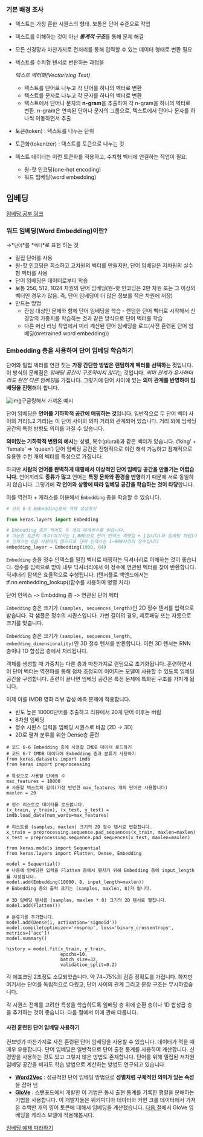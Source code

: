 ### 기본 배경 조사

- 텍스트는 가장 흔한 시퀀스의 형태. 보통은 단어 수준으로 작업

- 텍스트를 이해하는 것이 아닌 ***통계적 구조***를 통해 문제 해결

- 모든 신경망과 마찬가지로 전처리를 통해 입력할 수 있는 데이터 형태로 변환 필요

- 텍스트를 수치형 텐서로 변환하는 과정을 

  *텍스트 벡터화(Vectorizing Text)*

  - 텍스트를 단어로 나누고 각 단어를 하나의 벡터로 변환
  - 텍스트를 문자로 나누고 각 문자를 하나의 벡터로 변환
  - 텍스트에서 단어나 문자의 **n-gram**을 추출하여 각 n-gram을 하나의 벡터로 변환. n-gram은 연속된 단어나 문자의 그룹으로, 텍스트에서 단어나 문자를 하나씩 이동하면서 추출

- 토큰(token) : 텍스트를 나누는 단위

- 토큰화(tokenizer) : 텍스트를 토큰으로 나누는 것

- 텍스트 데이터는 이런 토큰화를 적용하고, 수치형 벡터에 연결하는 작업이 필요.

  - 원-핫 인코딩(one-hot encoding)
  - 워드 임베딩(word embedding)



## 임베딩

[임베딩 공부 링크](https://subinium.github.io/Keras-6-1/)

### 워드 임베딩(Word Embedding)이란?
→*`단어`*를 *`벡터`*로 표현 하는 것

- 밀집 단어를 사용
- 원-핫 인코딩은  희소하고 고차원의 벡터를 만들지만, 단어 임베딩은 저차원의 실수형 벡터를 사용
- 단어 임베딩은 데이터로부터 학습
- 보통 256, 512, 1024 차원의 단어 임베딩(원-핫 인코딩은 2만 차원 또는 그 이상의 벡터인 경우가 많음. 즉, 단어 임베딩이 더 많은 정보를 적은 차원에 저장)
- 만드는 방법
  - 관심 대상인 문제와 함께 단어 임베딩을 학습 - 랜덤한 단어 벡터로 시작해서 신경망의 가중치를 학습하는 것과 같은 방식으로 단어 벡터를 학습
  - 다른 머신 러닝 작업에서 미리 계산된 단어 임베딩을 로드(사전 훈련된 단어 임베딩(oretrained word embedding))



### Embedding 층을 사용하여 단어 임베딩 학습하기

단어와 밀집 벡터를 연관 짓는 **가장 간단한 방법은 랜덤하게 벡터를 선택하는 것**입니다. 이 방식의 문제점은 *임베딩 공간이 구조적이지 않다*는 것입니다. *의미 관계가 유사하더라도 완전 다른 임베딩*을 가집니다. 그렇기에 단어 사이에 있는 **의미 관계를 반영하여 임베딩을 진행**해야 합니다.

![img](https://www.researchgate.net/profile/Venkatesh_Saligrama/publication/304163868/figure/fig1/AS:375256100425729@1466479434837/Comparison-of-gender-bias-of-profession-words-across-two-embeddings-word2vec-trained-on.png)구글링해서 가져온 예시

단어 임베딩은 **언어를 기하학적 공간에 매핑하는 것**입니다. 일반적으로 두 단어 벡터 사이의 거리(L2 거리)는 이 단어 사이의 의미 거리와 관계되어 있습니다. 거리 외에 임베딩 공간의 특정 방향도 의미를 가질 수 있습니다.

**의미있는 기하학적 변환의 예시**는 성별, 복수(plural)과 같은 벡터가 있습니다. (‘king’ + ‘female’ => ‘queen’) 단어 임베딩 공간은 전형적으로 이런 해석 가능하고 잠재적으로 유용한 수천 개의 벡터를 특성으로 가집니다.

하지만 **사람의 언어를 완벽하게 매핑해서 이상적인 단어 임베딩 공간을 만들기는 어렵습니다.** 언어끼리도 **종류가 많고** 언어는 **특정 문화와 환경을 반영**하기 때문에 서로 동일하지 않습니다. 그렇기에 **각 언어와 상황에 따라 임베딩 공간을 학습하는 것이 타당**합니다.

이를 역전파 + 케라스를 이용해서 `Embedding` 층을 학습할 수 있습니다.

```python
# 코드 6-5 Embedding층의 객체 생성하기

from keras.layers import Embedding

# Embedding 층은 적어도 두 개의 매개변수를 받습니다.
# 가능한 토큰의 개수(여기서는 1,000으로 단어 인덱스 최댓값 + 1입니다)와 임베딩 차원(여기서는 64)입니다
# 인덱스는 0을 사용하지 않으므로 단어 인덱스는 1~999사이의 정수입니다
embedding_layer = Embedding(1000, 64)
```

`Embedding` 층을 정수 인덱스를 밀집 벡터로 매핑하는 딕셔너리로 이해하는 것이 좋습니다. 정수를 입력으로 받아 내부 딕셔너리에서 이 정수에 연관된 벡터를 찾아 반환합니다. 딕셔너리 탐색은 효율적으로 수행됩니다. (텐서플로 백엔드에서는 tf.nn.embedding_lookup()함수를 사용하여 병렬 처리)

단어 인덱스 -> Embdding 층 -> 연관된 단어 벡터

`Embedding` 층은 크기가 `(samples, sequences_length)`인 2D 정수 텐서를 입력으로 받습니다. 각 샘플은 정수의 시퀀스입니다. 가변 길이의 경우, 제로패딩 또는 자름으로 크기를 맞춥니다.

`Embedding` 층은 크기가 `(samples, sequences_length, embedding_dimensionality)`인 3D 정수 텐서를 반환합니다. 이런 3D 텐서는 RNN 층이나 1D 합성곱 층에서 처리됩니다.

객체를 생성할 때 가중치는 다른 층과 마찬가지로 랜덤으로 초기화됩니다. 훈련하면서 이 단어 벡터는 역전파를 통해 점차 조정되어 이어지는 모델이 사용할 수 있도록 임베딩 공간을 구성합니다. 훈련이 끝나면 임베딩 공간은 특정 문제에 특화된 구조를 가지게 됩니다.

이제 이를 IMDB 영화 리뷰 감성 예측 문제에 적용합니다.

- 빈도 높은 10000단어를 추출하고 리뷰에서 20개 단어 이후는 버림
- 8차원 임베딩
- 정수 시퀸스 입력을 임베딩 시퀀스로 바꿈 (2D -> 3D)
- 2D로 펼쳐 분류를 위한 Dense층 훈련

```
# 코드 6-6 Embedding 층에 사용할 IMDB 데이터 로드하기
# 코드 6-7 IMDB 데이터에 Embedding 층과 분류기 사용하기
from keras.datasets import imdb
from keras import preprocessing

# 특성으로 사용할 단어의 수
max_features = 10000
# 사용할 텍스트의 길이(가장 빈번한 max_features 개의 단어만 사용합니다)
maxlen = 20

# 정수 리스트로 데이터를 로드합니다.
(x_train, y_train), (x_test, y_test) = imdb.load_data(num_words=max_features)

# 리스트를 (samples, maxlen) 크기의 2D 정수 텐서로 변환합니다.
x_train = preprocessing.sequence.pad_sequences(x_train, maxlen=maxlen)
x_test = preprocessing.sequence.pad_sequences(x_test, maxlen=maxlen)

from keras.models import Sequential
from keras.layers import Flatten, Dense, Embedding

model = Sequential()
# 나중에 임베딩된 입력을 Flatten 층에서 펼치기 위해 Embedding 층에 input_length를 지정합니다.
model.add(Embedding(10000, 8, input_length=maxlen))
# Embedding 층의 출력 크기는 (samples, maxlen, 8)가 됩니다.

# 3D 임베딩 텐서를 (samples, maxlen * 8) 크기의 2D 텐서로 펼칩니다.
model.add(Flatten())

# 분류기를 추가합니다.
model.add(Dense(1, activation='sigmoid'))
model.compile(optimizer='rmsprop', loss='binary_crossentropy', metrics=['acc'])
model.summary()

history = model.fit(x_train, y_train,
                    epochs=10,
                    batch_size=32,
                    validation_split=0.2)
```

각 에포크당 2초정도 소모되었습니다. 약 74~75%의 검증 정확도를 가집니다. 하지만 여기서는 단어를 독립적으로 다뤘고, 단어 사이의 관계 그리고 문장 구조는 무시하였습니다.

각 시퀀스 전체를 고려한 특성을 학습하도록 임베딩 층 위에 순환 층이나 1D 합성곱 층을 추가하는 것이 좋습니다. 다음 절에서 이에 관해 다룹니다.

#### 사전 훈련된 단어 임베딩 사용하기

컨브넷과 마찬가지로 사전 훈련된 단어 임베딩을 사용할 수 있습니다. 데이터가 적을 때 매우 유용합니다. 단어 임베딩은 일반적으로 단어 출현 통계를 사용하여 계산합니다. 신경망을 사용하는 것도 있고 그렇지 않은 방법도 존재합니다. 단어를 위해 밀집된 저차원 임베딩 공간을 비지도 학습 방법으로 계산하는 방법도 연구되고 있습니다.

- [**Word2Vec**](https://wikidocs.net/22660) : 성공적인 단어 임베딩 방법으로 **성별처럼 구체적인 의미가 있는 속성**을 잡아 냄
-  [**GloVe**](https://wikidocs.net/22885) : 스탠포드에서 개발한 이 기법은 동시 출현 통계를 기록한 행렬을 분해하는 기법을 사용합니다. 이 개발자들은 위키피디아 데이터와 커먼 크롤 데이터에서 가져온 수백만 개의 영어 토큰에 대해서 임베딩을 계산했습니다. [다음 절](https://subinium.github.io/Keras-6-1/)에서 GloVe 임베딩을 케라스 모델에 적용해봅시다.



[임베딩 예제 따라하기](https://wikidocs.net/33793)